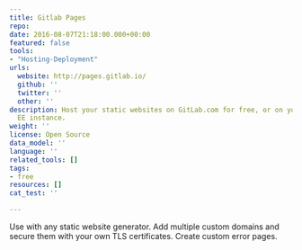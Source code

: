 ```yaml
---
title: Gitlab Pages
repo: 
date: 2016-08-07T21:18:00.000+00:00
featured: false
tools:
- "Hosting-Deployment"
urls:
  website: http://pages.gitlab.io/
  github: ''
  twitter: ''
  other: ''
description: Host your static websites on GitLab.com for free, or on your own GitLab
  EE instance.
weight: ''
license: Open Source
data_model: ''
language: ''
related_tools: []
tags:
- free
resources: []
cat_test: ''

---
```

Use with any static website generator. Add multiple custom domains and secure them with your own TLS certificates. Create custom error pages.
